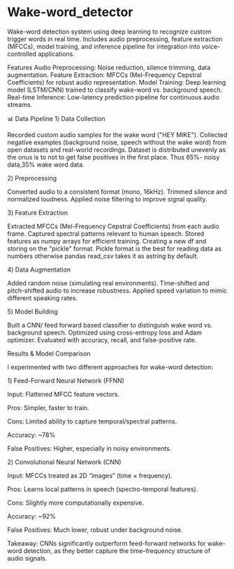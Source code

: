 # Wake-word_detector
Wake-word detection system using deep learning to recognize custom trigger words in real time. Includes audio preprocessing, feature extraction (MFCCs), model training, and inference pipeline for integration into voice-controlled applications.

Features
 Audio Preprocessing: Noise reduction, silence trimming, data augmentation.
 Feature Extraction: MFCCs (Mel-Frequency Cepstral Coefficients) for robust audio representation.
 Model Training: Deep learning model (LSTM/CNN) trained to classify wake-word vs. background speech.
 Real-time Inference: Low-latency prediction pipeline for continuous audio streams.

📊 Data Pipeline
1️) Data Collection

Recorded custom audio samples for the wake word ("HEY MIKE").
Collected negative examples (background noise, speech without the wake word) from open datasets and real-world recordings.
Dataset is distributed unevenly as the onus is to not to get false positives in the first place. 
Thus 65%- noisy data,35% wake word data.

2️) Preprocessing

Converted audio to a consistent format (mono, 16kHz).
Trimmed silence and normalized loudness.
Applied noise filtering to improve signal quality.

3️) Feature Extraction

Extracted MFCCs (Mel-Frequency Cepstral Coefficients) from each audio frame.
Captured spectral patterns relevant to human speech.
Stored features as numpy arrays for efficient training.
Creating a new df and storing on the "pickle" format.
Pickle format is the best for reading data as numbers otherwise pandas read_csv takes it as astring by default.

4️) Data Augmentation

Added random noise (simulating real environments).
Time-shifted and pitch-shifted audio to increase robustness.
Applied speed variation to mimic different speaking rates.

5️) Model Building

Built a CNN/ feed forward based classifier to distinguish wake word vs. background speech.
Optimized using cross-entropy loss and Adam optimizer.
Evaluated with accuracy, recall, and false-positive rate.

Results & Model Comparison

I experimented with two different approaches for wake-word detection:

1️) Feed-Forward Neural Network (FFNN)

Input: Flattened MFCC feature vectors.

Pros: Simpler, faster to train.

Cons: Limited ability to capture temporal/spectral patterns.

Accuracy: ~78%

False Positives: Higher, especially in noisy environments.

2️) Convolutional Neural Network (CNN)

Input: MFCCs treated as 2D “images” (time × frequency).

Pros: Learns local patterns in speech (spectro-temporal features).

Cons: Slightly more computationally expensive.

Accuracy: ~92%

False Positives: Much lower, robust under background noise.

Takeaway: CNNs significantly outperform feed-forward networks for wake-word detection, as they better capture the time–frequency structure of audio signals.

